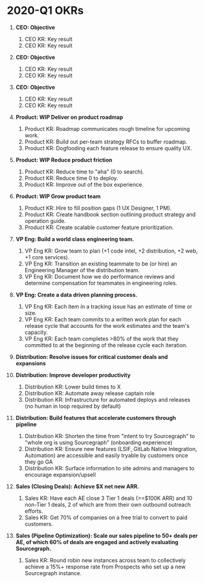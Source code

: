 # 2020-Q1 OKRs

1. **CEO: Objective**
   1. CEO KR: Key result
   1. CEO KR: Key result
1. **CEO: Objective**
   1. CEO KR: Key result
   1. CEO KR: Key result
1. **CEO: Objective**
   1. CEO KR: Key result
   1. CEO KR: Key result

1. **Product: WIP Deliver on product roadmap**
   1. Product KR: Roadmap communicates rough timeline for upcoming work.
   1. Product KR: Build out per-team strategy RFCs to buffer roadmap.
   1. Product KR: Dogfooding each feature release to ensure quality UX.
1. **Product: WIP Reduce product friction**
   1. Product KR: Reduce time to "aha" (0 to search).
   1. Product KR: Reduce time 0 to deploy.
   1. Product KR: Improve out of the box experience.
1. **Product: WIP Grow product team**
   1. Product KR: Hire to fill position gaps (1 UX Designer, 1 PM).
   1. Product KR: Create handbook section outlining product strategy and operation guide.
   1. Product KR: Create scalable customer feature prioritization.

1. **VP Eng: Build a world class engineering team.**
   1. VP Eng KR: Grow team to plan (+1 code intel, +2 distribution, +2 web, +1 core services).
   1. VP Eng KR: Transition an existing teammate to be (or hire) an Engineering Manager of the distribution team.
   1. VP Eng KR: Document how we do performance reviews and determine compensation for teammates in engineering roles.
1. **VP Eng: Create a data driven planning process.**
   1. VP Eng KR: Each item in a tracking issue has an estimate of time or size.
   1. VP Eng KR: Each team commits to a written work plan for each release cycle that accounts for the work estimates and the team's capacity.
   1. VP Eng KR: Each team completes >80% of the work that they committed to at the beginning of the release cycle each iteration.

1. **Distribution: Resolve issues for critical customer deals and expansions**
1. **Distribution: Improve developer productivity**
   1. Distribution KR: Lower build times to X
   1. Distribution KR: Automate away release captain role
   1. Distribution KR: Infrastructure for automated deploys and releases (no human in loop required by default)
1. **Distribution: Build features that accelerate customers through pipeline**
   1. Distribution KR: Shorten the time from "intent to try Sourcegraph" to "whole org is using Sourcegraph" (onboarding experience)
   1. Distribution KR: Ensure new features (LSIF, GitLab Native Integration, Automation) are accessible and easily tryable by customers once they go GA
   1. Distribution KR: Surface information to site admins and managers to encourage expansion/upsell

1. **Sales (Closing Deals): Achieve $X net new ARR.**
   1. Sales KR: Have each AE close 3 Tier 1 deals (>=$100K ARR) and 10 non-Tier 1 deals, 2 of which are from their own outbound outreach efforts.
   1. Sales KR: Get 70% of companies on a free trial to convert to paid customers.
1. **Sales (Pipeline Optimization): Scale our sales pipeline to 50+ deals per AE, of which 60% of deals are engaged and actively evaluating Sourcegraph.**
   1. Sales KR: Round robin new instances across team to collectively achieve a 15%+ response rate from Prospects who set up a new Sourcegraph instance.
